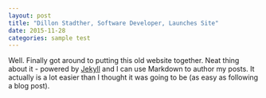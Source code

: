 ```yaml
---
layout: post
title: "Dillon Stadther, Software Developer, Launches Site"
date: 2015-11-28
categories: sample test
---
```


Well. Finally got around to putting this old website together. Neat thing about it - powered by [Jekyll](http://jekyllrb.com) and I can use Markdown to author my posts. It actually is a lot easier than I thought it was going to be (as easy as following a blog post).